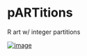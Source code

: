 # pARTitions

R art w/ integer partitions

<a href="https://ibb.co/dtWQ43c"><img src="https://i.ibb.co/42mjRDf/image.png" alt="image" border="0"></a>
